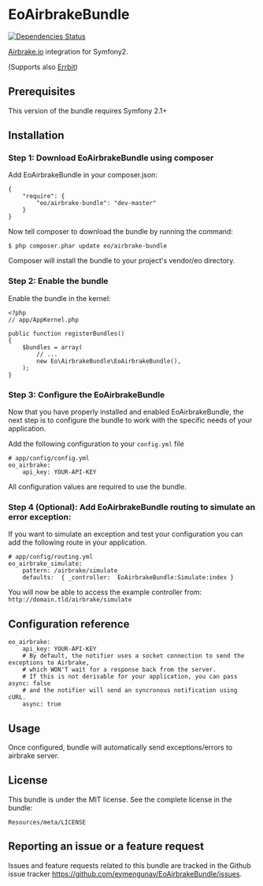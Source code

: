 # EoAirbrakeBundle

[![Dependencies Status](https://d2xishtp1ojlk0.cloudfront.net/d/9621503)](http://depending.in/eymengunay/EoAirbrakeBundle)

[Airbrake.io](https://airbrake.io) integration for Symfony2.

(Supports also [Errbit](https://github.com/errbit/errbit))

## Prerequisites
This version of the bundle requires Symfony 2.1+

## Installation

### Step 1: Download EoAirbrakeBundle using composer
Add EoAirbrakeBundle in your composer.json:
```
{
    "require": {
        "eo/airbrake-bundle": "dev-master"
    }
}
```

Now tell composer to download the bundle by running the command:
```
$ php composer.phar update eo/airbrake-bundle
```
Composer will install the bundle to your project's vendor/eo directory.

### Step 2: Enable the bundle
Enable the bundle in the kernel:
```
<?php
// app/AppKernel.php

public function registerBundles()
{
    $bundles = array(
        // ...
        new Eo\AirbrakeBundle\EoAirbrakeBundle(),
    );
}
```

### Step 3: Configure the EoAirbrakeBundle
Now that you have properly installed and enabled EoAirbrakeBundle, the next step is to configure the bundle to work with the specific needs of your application.

Add the following configuration to your `config.yml` file
```
# app/config/config.yml
eo_airbrake:
    api_key: YOUR-API-KEY
```
All configuration values are required to use the bundle.

### Step 4 (Optional): Add EoAirbrakeBundle routing to simulate an error exception:
If you want to simulate an exception and test your configuration you can add the following route in your application.
```
# app/config/routing.yml
eo_airbrake_simulate:
    pattern: /airbrake/simulate
    defaults:  { _controller:  EoAirbrakeBundle:Simulate:index }
```
You will now be able to access the example controller from: `http://domain.tld/airbrake/simulate`


## Configuration reference
```
eo_airbrake:
    api_key: YOUR-API-KEY
    # By default, the notifier uses a socket connection to send the exceptions to Airbrake, 
    # which WON'T wait for a response back from the server. 
    # If this is not derisable for your application, you can pass async: false 
    # and the notifier will send an syncronous notification using cURL.
    async: true
```

## Usage
Once configured, bundle will automatically send exceptions/errors to airbrake server.

## License
This bundle is under the MIT license. See the complete license in the bundle:
```
Resources/meta/LICENSE
```

## Reporting an issue or a feature request
Issues and feature requests related to this bundle are tracked in the Github issue tracker https://github.com/eymengunay/EoAirbrakeBundle/issues.
